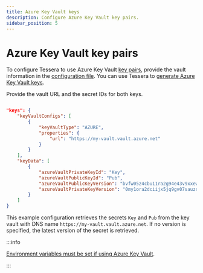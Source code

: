 ```yaml
---
title: Azure Key Vault keys
description: Configure Azure Key Vault key pairs.
sidebar_position: 5
---
```


# Azure Key Vault key pairs

To configure Tessera to use Azure Key Vault [key pairs](Overview.md), provide the vault information in the [configuration file](../../../Reference/SampleConfiguration.md#keys). You can use Tessera to [generate Azure Key Vault keys](../../Generate-Keys/Azure-Key-Vault.md).

Provide the vault URL and the secret IDs for both keys.

```json title="Azure Key Vault key pair configuration"

"keys": {
    "keyVaultConfigs": [
        {
            "keyVaultType": "AZURE",
            "properties": {
                "url": "https://my-vault.vault.azure.net"
            }
        }
    ],
    "keyData": [
        {
            "azureVaultPrivateKeyId": "Key",
            "azureVaultPublicKeyId": "Pub",
            "azureVaultPublicKeyVersion": "bvfw05z4cbu11ra2g94e43v9xxewqdq7",
            "azureVaultPrivateKeyVersion": "0my1ora2dciijx5jq9gv07sauzs5wjo2"
        }
    ]
}
```

This example configuration retrieves the secrets `Key` and `Pub` from the key vault with DNS name `https://my-vault.vault.azure.net`. If no version is specified, the latest version of the secret is retrieved.

:::info

[Environment variables must be set if using Azure Key Vault](../KeyVault/Azure-Key-Vault.md).

:::
